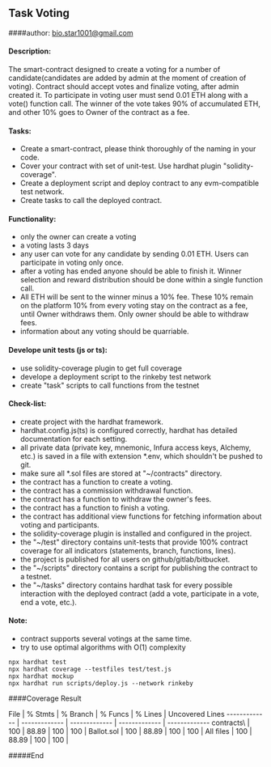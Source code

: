 ## Task Voting
####author: bio.star1001@gmail.com

#### Description:
The smart-contract designed to create a voting for a number of candidate(candidates are added by admin at the moment of creation of voting). Contract should accept votes and finalize voting, after admin created it. To participate in voting user must send 0.01 ETH along with a vote() function call. The winner of the vote takes 90% of accumulated ETH, and other 10% goes to Owner of the contract as a fee.

#### Tasks:
- Create a smart-contract, please think thoroughly of the naming in your code.
- Cover your contract with set of unit-test. Use hardhat plugin "solidity-coverage".
- Create a deployment script and deploy contract to any evm-compatible test network.
- Create tasks to call the deployed contract.

#### Functionality:
- only the owner can create a voting
- a voting lasts 3 days
- any user can vote for any candidate by sending 0.01 ETH. Users can participate in voting only once.
- after a voting has ended anyone should be able to finish it. Winner selection and reward distribution should be done within a single function call.
- All ETH will be sent to the winner minus a 10% fee. These 10% remain on the platform
10% from every voting stay on the contract as a fee, until Owner withdraws them. Only owner should be able to withdraw fees.
- information about any voting should be quarriable.

#### Develope unit tests (js or ts):
- use solidity-coverage plugin to get full coverage
- develope a deployment script to the rinkeby test network
- create "task" scripts to call functions from the testnet

#### Check-list:
- create project with the hardhat framework.
- hardhat.config.js(ts) is configured correctly, hardhat has detailed documentation for each setting.
- all private data (private key, mnemonic, Infura access keys, Alchemy, etc.) is saved in a file with extension *.env, which shouldn't be pushed to git.
- make sure all *.sol files are stored at "~/contracts" directory.
- the contract has a function to create a voting.
- the contract has a commission withdrawal function.
- the contract has a function to withdraw the owner's fees.
- the contract has a function to finish a voting.
- the contract has additional view functions for fetching information about voting and participants.
- the solidity-coverage plugin is installed and configured in the project.
- the "~/test" directory contains unit-tests that provide 100% contract coverage for all indicators (statements, branch, functions, lines).
- the project is published for all users on github/gitlab/bitbucket.
- the "~/scripts" directory contains a script for publishing the contract to a testnet.
- the "~/tasks" directory contains hardhat task for every possible interaction with the deployed contract (add a vote, participate in a vote, end a vote, etc.).

#### Note:
- contract supports several votings at the same time.
- try to use optimal algorithms with O(1) complexity

```shell
npx hardhat test
npx hardhat coverage --testfiles test/test.js
npx hardhat mockup
npx hardhat run scripts/deploy.js --network rinkeby
```

####Coverage Result

File  | % Stmts | % Branch |  % Funcs |  % Lines | Uncovered Lines
------------- | ------------- | ------------- | ------------- | -------------
contracts\  | 100 | 88.89 | 100 | 100 |
Ballot.sol | 100 | 88.89 | 100 | 100 |
All files | 100 | 88.89 | 100 | 100 |

#####End